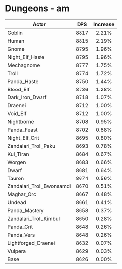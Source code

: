 # Dungeons - am
| Actor | DPS | Increase |
|---|:---:|:---:|
|Goblin|8817|2.21%|
|Human|8815|2.19%|
|Gnome|8795|1.96%|
|Night_Elf_Haste|8795|1.96%|
|Mechagnome|8777|1.75%|
|Troll|8774|1.72%|
|Panda_Haste|8750|1.44%|
|Blood_Elf|8736|1.28%|
|Dark_Iron_Dwarf|8718|1.07%|
|Draenei|8712|1.00%|
|Void_Elf|8712|1.00%|
|Nightborne|8708|0.95%|
|Panda_Feast|8702|0.88%|
|Night_Elf_Crit|8695|0.80%|
|Zandalari_Troll_Paku|8693|0.78%|
|Kul_Tiran|8684|0.67%|
|Worgen|8683|0.66%|
|Dwarf|8681|0.64%|
|Tauren|8674|0.56%|
|Zandalari_Troll_Bwonsamdi|8670|0.51%|
|Maghar_Orc|8667|0.48%|
|Undead|8661|0.41%|
|Panda_Mastery|8658|0.37%|
|Zandalari_Troll_Kimbul|8650|0.28%|
|Panda_Crit|8648|0.26%|
|Panda_Vers|8648|0.26%|
|Lightforged_Draenei|8632|0.07%|
|Vulpera|8629|0.03%|
|Base|8626|0.00%|
